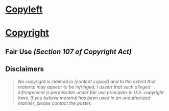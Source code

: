 # [Copyleft](https://en.wikipedia.org/wiki/Copyleft)


# [Copyright](https://en.wikipedia.org/wiki/Copyright)


## Fair Use _(Section 107 of Copyright Act)_


## Disclaimers

> _No copyright is claimed in [content copied] and to the extent that material may appear to be infringed, I assert that such alleged infringement is permissible under fair use principles in U.S. copyright laws. If you believe material has been used in an unauthorized manner, please contact the poster._
